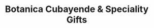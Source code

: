 ---
title: "Botanica Cubayende & Speciality Gifts"
url: /atlantic-city/botanica-cubayende-and-speciality-gifts/
shop: gift
---